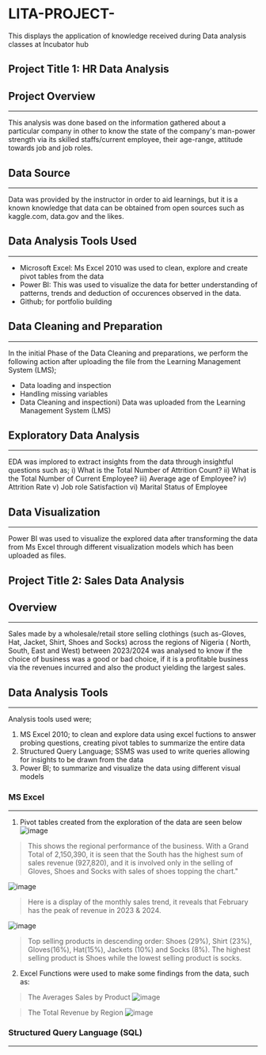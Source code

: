 # LITA-PROJECT-
This displays the application of knowledge received during Data analysis classes at Incubator hub
## Project Title 1: HR Data Analysis

## Project Overview
------------------
This analysis was done based on the information gathered about a particular company in other to know the state of the company's man-power strength via its skilled staffs/current employee, their age-range, attitude towards job and job roles. 
## Data Source
---------------
Data was provided by the instructor in order to aid learnings, but it is a known knowledge that data can be obtained from open sources such as kaggle.com, data.gov and the likes.

## Data Analysis Tools Used
----------------------
- Microsoft Excel: Ms Excel 2010 was used to clean, explore and create pivot tables from the data
- Power BI: This was used to visualize the data for better understanding of patterns, trends and deduction of occurences observed in the data.
- Github; for portfolio building

## Data Cleaning and Preparation
---------------------
In the initial Phase of the Data Cleaning and preparations, we perform the following action after uploading the file from the Learning Management System (LMS);
- Data loading and inspection
- Handling missing variables
- Data Cleaning and inspectioni) Data was uploaded from the Learning Management System (LMS)
 

## Exploratory Data Analysis
-----------------------
EDA was implored to extract insights from the data through insightful questions such as;
i) What is the Total Number of Attrition Count?
ii) What is the Total Number of Current Employee?
iii) Average age of Employee?
iv) Attrition Rate
v) Job role Satisfaction
vi) Marital Status of Employee

## Data Visualization
--------------------
Power BI was used to visualize the explored data after transforming the data from Ms Excel through different visualization models which has been uploaded as files.



## Project Title 2: Sales Data Analysis

## Overview
-----------
Sales made by a wholesale/retail store selling clothings (such as-Gloves, Hat, Jacket, Shirt, Shoes and Socks) across the regions of Nigeria ( North, South, East and West) between 2023/2024 was analysed to know if the choice of business was a good or bad choice, if it is a profitable business via the revenues incurred and also the product yielding the largest sales.

## Data Analysis Tools
--------------
Analysis tools used were; 
1. MS Excel 2010; to clean and explore data using excel fuctions to answer probing questions, creating pivot tables to summarize the entire data
2. Structured Query Language; SSMS was used to write queries allowing for insights to be drawn from the data
3. Power BI; to summarize and visualize the data using different visual models

### MS Excel
------------
1. Pivot tables created from the exploration of the data are seen below
![image](https://github.com/user-attachments/assets/cf914dff-37c6-404c-be54-8338ffa5ca29)
> This shows the regional performance of the business. With a Grand Total of 2,150,390, it is seen that the South has the highest sum of sales revenue (927,820), and it is involved only in the selling of Gloves, Shoes and Socks with sales of shoes topping the chart."

![image](https://github.com/user-attachments/assets/2200a507-e938-491c-86a8-1e5f9286db88)
> Here is a display of the monthly sales trend, it reveals that February has the peak of revenue in 2023 & 2024.

![image](https://github.com/user-attachments/assets/23284b8f-f8cd-4fac-bbb1-f32904dfffc5)
>Top selling products in descending order: Shoes (29%),  Shirt (23%), Gloves(16%), Hat(15%), Jackets (10%) and Socks (8%). The highest selling product is Shoes while the lowest selling product is socks.

2. Excel Functions were used to make some findings from the data, such as:
> The Averages Sales by Product
 ![image](https://github.com/user-attachments/assets/fcbcc33d-6e00-47d3-ae6b-fd30c209fe67)

> The Total Revenue by Region
![image](https://github.com/user-attachments/assets/40fc5a67-d789-44d8-8854-418bfb432f9f)



### Structured Query Language (SQL)
-------------------------------





